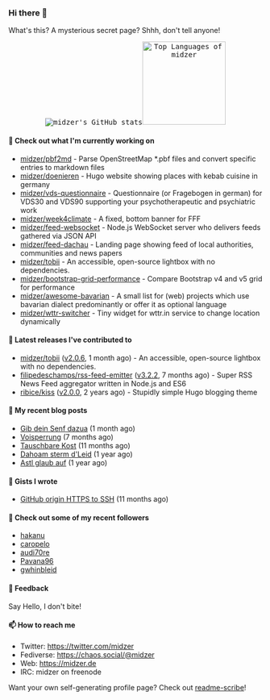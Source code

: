 ### Hi there 👋

What's this? A mysterious secret page? Shhh, don't tell anyone!

<p align="center">
  <kbd><img src="https://github-readme-stats.vercel.app/api?username=midzer&show_icons=true&hide_title=true&hide_border=true&theme=tokyonight" alt="midzer's GitHub stats"><img height="165" src="https://github-readme-stats.vercel.app/api/top-langs/?username=midzer&layout=compact&langs_count=8&hide_border=true&theme=tokyonight" alt="Top Languages of midzer"></kbd>
</p>

#### 🌱 Check out what I'm currently working on

- [midzer/pbf2md](https://github.com/midzer/pbf2md) - Parse OpenStreetMap *.pbf files and convert specific entries to markdown files
- [midzer/doenieren](https://github.com/midzer/doenieren) - Hugo website showing places with kebab cuisine in germany
- [midzer/vds-questionnaire](https://github.com/midzer/vds-questionnaire) - Questionnaire (or Fragebogen in german) for VDS30 and VDS90 supporting your psychotherapeutic and psychiatric work
- [midzer/week4climate](https://github.com/midzer/week4climate) - A fixed, bottom banner for FFF
- [midzer/feed-websocket](https://github.com/midzer/feed-websocket) - Node.js WebSocket server who delivers feeds gathered via JSON API
- [midzer/feed-dachau](https://github.com/midzer/feed-dachau) - Landing page showing feed of local authorities, communities and news papers
- [midzer/tobii](https://github.com/midzer/tobii) - An accessible, open-source lightbox with no dependencies.
- [midzer/bootstrap-grid-performance](https://github.com/midzer/bootstrap-grid-performance) - Compare Bootstrap v4 and v5 grid for performance
- [midzer/awesome-bavarian](https://github.com/midzer/awesome-bavarian) - A small list for (web) projects which use bavarian dialect predominantly or offer it as optional language
- [midzer/wttr-switcher](https://github.com/midzer/wttr-switcher) - Tiny widget for wttr.in service to change location dynamically

#### 🔭 Latest releases I've contributed to

- [midzer/tobii](https://github.com/midzer/tobii) ([v2.0.6](https://github.com/midzer/tobii/releases/tag/v2.0.6), 1 month ago) - An accessible, open-source lightbox with no dependencies.
- [filipedeschamps/rss-feed-emitter](https://github.com/filipedeschamps/rss-feed-emitter) ([v3.2.2](https://github.com/filipedeschamps/rss-feed-emitter/releases/tag/v3.2.2), 7 months ago) - Super RSS News Feed aggregator written in Node.js and ES6
- [ribice/kiss](https://github.com/ribice/kiss) ([v2.0.0](https://github.com/ribice/kiss/releases/tag/v2.0.0), 2 years ago) - Stupidly simple Hugo blogging theme

#### 📜 My recent blog posts

- [Gib dein Senf dazua](https://ampergai.de/2021/02/001/) (1 month ago)
- [Voisperrung](https://ampergai.de/2020/08/001/) (7 months ago)
- [Tauschbare Kost](https://ampergai.de/2020/04/001/) (11 months ago)
- [Dahoam sterm d&#39;Leid](https://ampergai.de/2020/03/001/) (1 year ago)
- [Astl glaub auf](https://ampergai.de/2020/02/001/) (1 year ago)

#### 📓 Gists I wrote

- [GitHub origin HTTPS to SSH](https://gist.github.com/3ceba8ad7d956e02d9e920b121d8d059) (11 months ago)

#### 👯 Check out some of my recent followers

- [hakanu](https://github.com/hakanu)
- [caropelo](https://github.com/caropelo)
- [audi70re](https://github.com/audi70re)
- [Pavana96](https://github.com/Pavana96)
- [gwhinbleid](https://github.com/gwhinbleid)

#### 💬 Feedback

Say Hello, I don't bite!

#### 📫 How to reach me

- Twitter: https://twitter.com/midzer
- Fediverse: https://chaos.social/@midzer
- Web: https://midzer.de
- IRC: midzer on freenode

Want your own self-generating profile page? Check out [readme-scribe](https://github.com/muesli/readme-scribe)!
